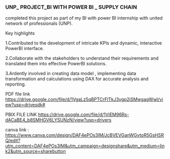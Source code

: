 ### UNP_ PROJECT_BI WITH POWER BI _ SUPPLY CHAIN 


completed this project as part of my BI with power BI internship with united network of professionals (UNP).
 
Key highlights

1.Contributed to the development of intricate KPIs and dynamic, interactive PowerBI interface.

2.Collaborate with the stakeholders to understand their requirements and translated them into effective PowerBI solutions.

3.Ardently involved in creating data model , implementing data transformation and calculations using DAX for accurate analysis and reporting.

PDF file  link  https://drive.google.com/file/d/1VgaLz5qBPTCrFlTkJ3vgp2iSMwgagWwl/view?usp=drivesdk#

 PBIX FILE LINK https://drive.google.com/file/d/1ViEM96Rs-dACaBE4_b8SMHGV6LYSUNzN/view?usp=drivers 
 
canva link : https://www.canva.com/design/DAF4ePOs3IM/JcBVEVGanWGvtoR5GsHSRQ/edit?utm_content=DAF4ePOs3IM&utm_campaign=designshare&utm_medium=link2&utm_source=sharebutton
